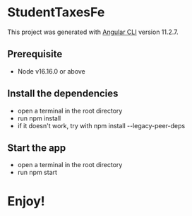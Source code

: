 # StudentTaxesFe

This project was generated with [Angular CLI](https://github.com/angular/angular-cli) version 11.2.7.

## Prerequisite

- Node v16.16.0 or above

## Install the dependencies

- open a terminal in the root directory
- run npm install 
- if it doesn't work, try with npm install --legacy-peer-deps

## Start the app

- open a terminal in the root directory
- run npm start

# Enjoy!
